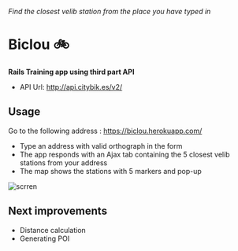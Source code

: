 
_Find the closest velib station from the place you have typed in_


# Biclou :bike:

**Rails Training app using third part API**

  * API Url: http://api.citybik.es/v2/


## Usage

  Go to the following address :
      https://biclou.herokuapp.com/ 

* Type an address with valid orthograph in the form
* The app responds with an Ajax tab containing the 5 closest velib stations from your address
* The map shows the stations with 5 markers and pop-up

![scrren](https://user-images.githubusercontent.com/45970470/66298033-32e2d680-e8f1-11e9-8326-5b4f4337d847.png)

## Next improvements
  * Distance calculation
  * Generating POI
  
